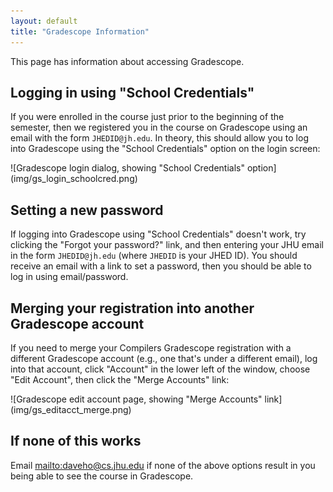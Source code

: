 ```yaml
---
layout: default
title: "Gradescope Information"
---
```


This page has information about accessing Gradescope.

## Logging in using "School Credentials"

If you were enrolled in the course just prior to the beginning of the
semester, then we registered you in the course on Gradescope using
an email with the form `JHEDID@jh.edu`. In theory, this should allow
you to log into Gradescope using the "School Credentials" option
on the login screen:

<div class='content-image' markdown='1'>
![Gradescope login dialog, showing "School Credentials" option](img/gs_login_schoolcred.png)
</div>

## Setting a new password

If logging into Gradescope using "School Credentials" doesn't work,
try clicking the "Forgot your password?" link, and then
entering your JHU email in the form `JHEDID@jh.edu` (where
`JHEDID` is your JHED ID). You should receive an email with a link
to set a password, then you should be able to log in using email/password.

## Merging your registration into another Gradescope account

If you need to merge your Compilers Gradescope registration with a different
Gradescope account (e.g., one that's under a different email), log into
that account, click "Account" in the lower left of the window, choose
"Edit Account", then click the "Merge Accounts" link:

<div class='content-image' markdown='1'>
![Gradescope edit account page, showing "Merge Accounts" link](img/gs_editacct_merge.png)
</div>

## If none of this works

Email <mailto:daveho@cs.jhu.edu> if none of the above options result in you
being able to see the course in Gradescope.
